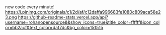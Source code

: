 ### 
new code every minute!
https://i.pinimg.com/originals/c1/2d/af/c12daffa996683fe1080c809aca58e23.png
https://github-readme-stats.vercel.app/api?username=rohanopensource&&show_icons=true&title_color=ffffff&icon_color=bb2acf&text_color=daf7dc&bg_color=151515
